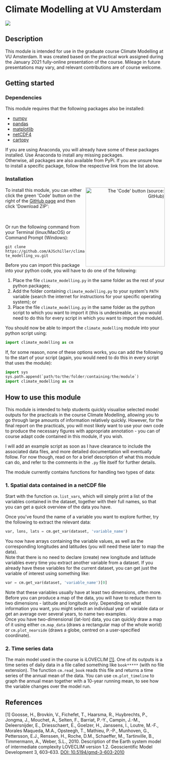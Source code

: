 # Climate Modelling at VU Amsterdam

[![](https://img.shields.io/badge/python-3.7-blue.svg)](https://www.python.org/downloads/)

## Description

This module is intended for use in the graduate course Climate Modelling at VU Amsterdam. It was created based on the practical work assigned during the January 2021 fully-online presentation of the course. Mileage in future presentations may vary, and relevant contributions are of course welcome.

## Getting started

### Dependencies

This module requires that the following packages also be installed:

* [numpy](https://numpy.org/install/)
* [pandas](https://pandas.pydata.org/docs/getting_started/install.html)
* [matplotlib](https://matplotlib.org/users/installing.html)
* [netCDF4](https://pypi.org/project/netCDF4/)
* [cartopy](https://scitools.org.uk/cartopy/docs/latest/installing.html#installing)

If you are using Anaconda, you will already have some of these packages installed. Use Anaconda to install any missing packages.<br>
Otherwise, all packages are also available from PyPi. If you are unsure how to install a specific package, follow the respective link from the list above.

### Installation

<p align="right">
<img style="float: right;" src="https://docs.github.com/assets/images/help/repository/code-button.png" alt="The 'Code' button (source: GitHub)" width="250"/>
</p>

To install this module, you can either click the green 'Code' button on the right of the [GitHub page](https://github.com/AJSchiller/climate_modelling_vu) and then click 'Download ZIP':

<br><br>Or run the following command from your Terminal (linux/MacOS) or Command Prompt (Windows):

`git clone https://github.com/AJSchiller/climate_modelling_vu.git`

Before you can import this package into your python code, you will have to do one of the following:

1. Place the file `climate_modelling.py` in the same folder as the rest of your python packages;
2. Add the folder containing `climate_modelling.py` to your system's `PATH` variable (search the internet for instructions for your specific operating system); or
3. Place the file `climate_modelling.py` in the same folder as the python script to which you want to import it (this is undesireable, as you would need to do this for every script in which you want to import the module).

You should now be able to import the `climate_modelling` module into your python script using:

``` python
import climate_modelling as cm
```

If, for some reason, none of these options works, you can add the following to the start of your script (again, you would need to do this in every script that uses the module):

``` python
import sys
sys.path.append(`path/to/the/folder/containing/the/module`)
import climate_modelling as cm
```

## How to use this module

This module is intended to help students quickly visualise selected model outputs for the practicals in the course Climate Modelling, allowing you to go through large amounts of information relatively quickly. However, for the final report on the practicals, you will most likely want to use your own code to produce the necessary figures with appropriate annotation - you can of course adapt code contained in this module, if you wish.

I will add an example script as soon as I have clearance to include the associated data files, and more detailed documentation will eventually follow. For now though, read on for a brief description of what this module can do, and refer to the comments in the `.py` file itself for further details.

The module currently contains functions for handling two types of data:

### 1. Spatial data contained in a netCDF file

Start with the function `cm.list_vars`, which will simply print a list of the variables contained in the dataset, together with their full names, so that you can get a quick overview of the data you have.

Once you've found the name of a variable you want to explore further, try the following to extract the relevant data:

``` python
var, lons, lats = cm.get_var(dataset, 'variable_name')
```

You now have arrays containing the variable values, as well as the corresponding longitudes and latitudes (you will need these later to map the data).<br>
Note that there is no need to declare (create) new longitude and latitude variables every time you extract another variable from a dataset. If you already have these variables for the current dataset, you can get just the variable of interest using something like:

```python
var = cm.get_var(dataset, 'variable_name')[0]
```

Note that these variables usually have at least two dimensions, often more. Before you can produce a map of the data, you will have to reduce them to two dimensions - latitude and longitude only. Depending on what information you want, you might select an individual year of variable data or get an average over several years, to name two examples.<br>
Once you have two-dimensional (lat-lon) data, you can quickly draw a map of it using either `cm.map_data` (draws a rectangular map of the whole world) or `cm.plot_nearside` (draws a globe, centred on a user-specified coordinate).

### 2. Time series data

The main model used in the course is iLOVECLIM [[1]](#1). One of its outputs is a time series of daily data in a file called something like `book*****` (with no file extension). The function `cm.read_book` reads this file and returns a time series of the annual mean of the data. You can use `cm.plot_timeline` to graph the annual mean together with a 10-year running mean, to see how the variable changes over the model run.


## References

<a name="1"></a>
[1] Goosse, H., Brovkin, V., Fichefet, T., Haarsma, R., Huybrechts, P., Jongma, J., Mouchet, A., Selten, F., Barriat, P.-Y., Campin, J.-M., Deleersnijder, E., Driesschaert, E., Goelzer, H., Janssens, I., Loutre, M.-F., Morales Maqueda, M.A., Opsteegh, T., Mathieu, P.-P., Munhoven, G., Pettersson, E.J., Renssen, H., Roche, D.M., Schaeffer, M., Tartinville, B., Timmermann, A., Weber, S.L., 2010. Description of the Earth system model of intermediate complexity LOVECLIM version 1.2. Geoscientific Model Development 3, 603–633. [DOI: 10.5194/gmd-3-603-2010](https://doi.org/10.5194/gmd-3-603-2010)
